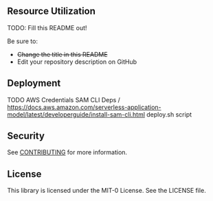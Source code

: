 ## Resource Utilization

TODO: Fill this README out!

Be sure to:

* ~~Change the title in this README~~
* Edit your repository description on GitHub

## Deployment

TODO 
AWS Credentials
SAM CLI Deps / https://docs.aws.amazon.com/serverless-application-model/latest/developerguide/install-sam-cli.html
deploy.sh script


## Security

See [CONTRIBUTING](CONTRIBUTING.md#security-issue-notifications) for more information.

## License

This library is licensed under the MIT-0 License. See the LICENSE file.

